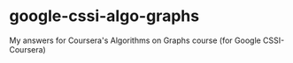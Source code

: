 # google-cssi-algo-graphs
My answers for Coursera's Algorithms on Graphs course (for Google CSSI-Coursera)

